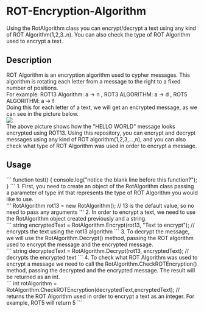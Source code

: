# ROT-Encryption-Algorithm
Using the RotAlgorithm class you can encrypt/decrypt a text using any kind of ROT Algorithm(1,2,3..n). You can also check the type of ROT Algorithm used to encrypt a text.

<h2>Description</h2>
ROT Algorithm is an encryption algorithm used to cypher messages. This algorithm is rotating each letter from a message to the right to a fixed number of positions.<br/>
For example: ROT13 Algorithm: a -> n , ROT3 ALGORITHM: a -> d , ROT5 ALGORITHM: a -> f<br/>
Doing this for each letter of a text, we will get an encrypted message, as we can see in the picture below.<br/>
<img src="https://i.imgur.com/11YYBkh.png" align="center"/><br/>
The above picture shows how the "HELLO WORLD" message looks encrypted using ROT13.
Using this repository, you can encrypt and decrypt messages using any kind of ROT algorithm(1,2,3,...,n), and you can also check what type of ROT Algorithm was used in order to encrypt a message.
<h2>Usage</h2>
```
function test() {
  console.log("notice the blank line before this function?");
}
```
1. First, you need to create an object of the RotAlgorithm class passing a parameter of type int that represents the type of ROT Algorithm you would like to use. <br/>
'''
RotAlgorithm rot13 = new RotAlgorithm(); // 13 is the default value, so no need to pass any arguments
'''
2. In order to encrypt a text, we need to use the RotAlgorithm object created previously and a string.<br/>
```
string encryptedText = RotAlgorithm.Encrypt(rot13, "Text to encrypt"); // encrypts the text using the rot13 algorithm
```
3. To decrypt the message, we will use the RotAlgorithm.Decrypt() method, passing the ROT algorithm used to encrypt the message and the encrypted message.<br/>
```
string decryptedText = RotAlgorithm.Decrypt(rot13, encryptedText); // decrypts the encrypted text
```
4. To check what ROT Algorithm was used to encrypt a message we need to call the RotAlgorithm.CheckROTEncryption() method, passing the decrypted and the encrypted message. The result will be returned as an int.<br/>
```
int rotAlgorithm = RotAlgorithm.CheckROTEncryption(decryptedText,encryptedText); // returns the ROT Algorithm used in order to encrypt a text as an integer. For example, ROT5 will return 5
```
